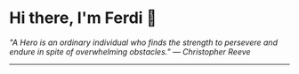 <h1>Hi there, I'm Ferdi 👋</h1>

<p><em>
  "A Hero is an ordinary individual who finds the strength to persevere and endure in spite of overwhelming obstacles." — Christopher Reeve
</em></p>

---
